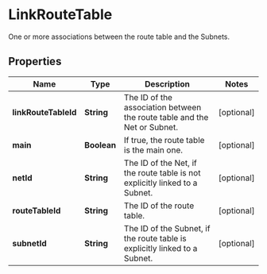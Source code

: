 

# LinkRouteTable

One or more associations between the route table and the Subnets.

## Properties

| Name | Type | Description | Notes |
|------------ | ------------- | ------------- | -------------|
|**linkRouteTableId** | **String** | The ID of the association between the route table and the Net or Subnet. |  [optional] |
|**main** | **Boolean** | If true, the route table is the main one. |  [optional] |
|**netId** | **String** | The ID of the Net, if the route table is not explicitly linked to a Subnet. |  [optional] |
|**routeTableId** | **String** | The ID of the route table. |  [optional] |
|**subnetId** | **String** | The ID of the Subnet, if the route table is explicitly linked to a Subnet. |  [optional] |




